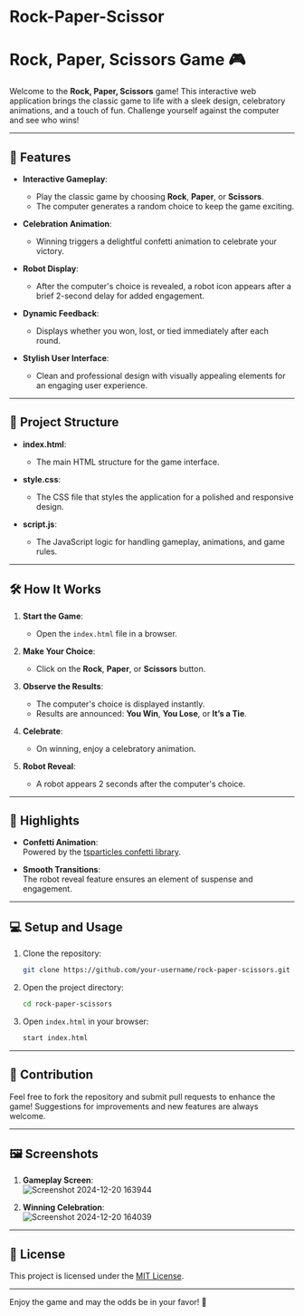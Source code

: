 # Rock-Paper-Scissor
# Rock, Paper, Scissors Game 🎮

Welcome to the **Rock, Paper, Scissors** game! This interactive web application brings the classic game to life with a sleek design, celebratory animations, and a touch of fun. Challenge yourself against the computer and see who wins!

---

## 🚀 Features

- **Interactive Gameplay**:
  - Play the classic game by choosing **Rock**, **Paper**, or **Scissors**.
  - The computer generates a random choice to keep the game exciting.

- **Celebration Animation**:
  - Winning triggers a delightful confetti animation to celebrate your victory.

- **Robot Display**:
  - After the computer's choice is revealed, a robot icon appears after a brief 2-second delay for added engagement.

- **Dynamic Feedback**:
  - Displays whether you won, lost, or tied immediately after each round.

- **Stylish User Interface**:
  - Clean and professional design with visually appealing elements for an engaging user experience.

---

## 📂 Project Structure

- **index.html**:
  - The main HTML structure for the game interface.
  
- **style.css**:
  - The CSS file that styles the application for a polished and responsive design.
  
- **script.js**:
  - The JavaScript logic for handling gameplay, animations, and game rules.

---

## 🛠️ How It Works

1. **Start the Game**:
   - Open the `index.html` file in a browser.

2. **Make Your Choice**:
   - Click on the **Rock**, **Paper**, or **Scissors** button.

3. **Observe the Results**:
   - The computer's choice is displayed instantly.
   - Results are announced: **You Win**, **You Lose**, or **It’s a Tie**.

4. **Celebrate**:
   - On winning, enjoy a celebratory animation.

5. **Robot Reveal**:
   - A robot appears 2 seconds after the computer's choice.

---

## 🎉 Highlights

- **Confetti Animation**:  
  Powered by the [tsparticles confetti library](https://www.npmjs.com/package/@tsparticles/confetti).

- **Smooth Transitions**:  
  The robot reveal feature ensures an element of suspense and engagement.

---

## 💻 Setup and Usage

1. Clone the repository:
   ```bash
   git clone https://github.com/your-username/rock-paper-scissors.git
   ```

2. Open the project directory:
   ```bash
   cd rock-paper-scissors
   ```

3. Open `index.html` in your browser:
   ```bash
   start index.html
   ```

---

## 🤝 Contribution

Feel free to fork the repository and submit pull requests to enhance the game! Suggestions for improvements and new features are always welcome.

---

## 🖼️ Screenshots

1. **Gameplay Screen**:  
  ![Screenshot 2024-12-20 163944](https://github.com/user-attachments/assets/c4d3e94d-b39f-4be3-b89d-c72f6b994fcf)


2. **Winning Celebration**:  
![Screenshot 2024-12-20 164039](https://github.com/user-attachments/assets/18cfce95-509e-4f39-a231-6420e9dfbc85)


---

## 📜 License

This project is licensed under the [MIT License](LICENSE).

---

Enjoy the game and may the odds be in your favor! 🌟

